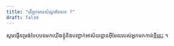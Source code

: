 ```yaml
---
title: "តើអ្នកមានសំណួរមែនទេ ?"
draft: false
---
```


សូមផ្ញើទម្រង់បែបបទមកយើងខ្ញុំនិងបញ្ជាក់អាស័យដ្ឋានអ៊ីមែលរបស់អ្នកមកកាន់[ទីនេះ](pi@koompi) ។